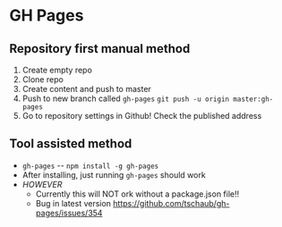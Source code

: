 # GH Pages

## Repository first manual method

1. Create empty repo
2. Clone repo
3. Create content and push to master
4. Push to new branch called `gh-pages`
    `git push -u origin master:gh-pages`
5. Go to repository settings in Github!
    Check the published address

## Tool assisted method

- `gh-pages` -- `npm install -g gh-pages`
- After installing, just running `gh-pages` should work
- *HOWEVER*
    - Currently this will NOT ork without a package.json file!!
    - Bug in latest version https://github.com/tschaub/gh-pages/issues/354